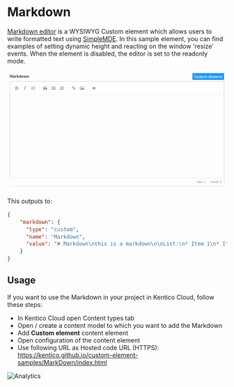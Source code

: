 # Markdown

[Markdown editor](https://github.com/Kentico/custom-element-samples/blob/master/Markdown/markdown.html) is a WYSIWYG Custom element which allows users to write formatted text using [SimpleMDE](https://github.com/sparksuite/simplemde-markdown-editor). In this sample element, you can find examples of setting dynamic height and reacting on the window 'resize' events. When the element is disabled, the editor is set to the readonly mode.

![screenshot](markdown.gif)

This outputs to:
```json
{
    "markdown": {
      "type": "custom",
      "name": "Markdown",
      "value": "# Markdown\nthis is a markdown\n\nList:\n* Item 1\n* Item 2\n\n\t[See google](http://google.com)"
    }
}
```

## Usage

If you want to use the Markdown in your project in Kentico Cloud, follow these steps:

* In Kentico Cloud open Content types tab
* Open / create a content model to which you want to add the Markdown
* Add **Custom element** content element
* Open configuration of the content element
* Use following URL as Hosted code URL (HTTPS): https://kentico.github.io/custom-element-samples/MarkDown/index.html

![Analytics](https://kentico-ga-beacon.azurewebsites.net/api/UA-69014260-4/Kentico/custom-element-samples/MarkDown?pixel)


